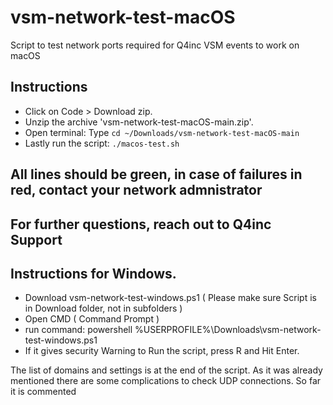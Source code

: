 # vsm-network-test-macOS
Script to test network ports required for Q4inc VSM events to work on macOS

## Instructions
- Click on Code > Download zip.
- Unzip the archive 'vsm-network-test-macOS-main.zip'.
- Open terminal: Type `cd ~/Downloads/vsm-network-test-macOS-main`
- Lastly run the script: `./macos-test.sh`

## All lines should be green, in case of failures in red, contact your network admnistrator
## For further questions, reach out to Q4inc Support


## Instructions for Windows.
- Download vsm-network-test-windows.ps1 ( Please make sure Script is in Download folder, not in subfolders ) 
- Open CMD ( Command Prompt )
- run command: powershell %USERPROFILE%\Downloads\vsm-network-test-windows.ps1 
- If it gives security Warning to Run the script, press R and Hit Enter. 

The list of domains and settings is at the end of the script.
As it was already mentioned there are some complications to check UDP connections. So far it is commented  
